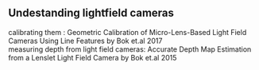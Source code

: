## Undestanding lightfield cameras
calibrating them :
Geometric Calibration of Micro-Lens-Based Light Field Cameras Using Line Features by Bok et.al 2017 \
measuring depth from light field cameras: Accurate Depth Map Estimation from a Lenslet Light Field Camera by Bok et.al 2015


